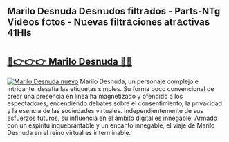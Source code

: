## Marilo Desnuda D𝚎sn𝚞dos filtr𝚊dos - Parts-NTg Vid𝚎os f𝚘tos - N𝚞evas filtr𝚊ciones atr𝚊ctivas 41HIs

# <h2><a href="http://mb9plf.tromn.icu/?c=Marilo+Desnuda">🔗👉👉👉 Marilo Desnuda 🔗🔗</a></h2>

[![Marilo Desnuda nuevo](https://i.imgur.com/pEAQMta.gif)](http://mb9plf.tromn.icu/?c=Marilo+Desnuda)
Marilo Desnuda, un personaje complejo e intrigante, desafía las etiquetas simples. Su forma poco convencional de crear una presencia en línea ha magnetizado y ofendido a los espectadores, encendiendo debates sobre el consentimiento, la privacidad y la esencia de las sociedades virtuales. Independientemente de sus esfuerzos futuros, su influencia en el ámbito digital es innegable. Armado con un espíritu inquebrantable y un encanto innegable, el viaje de Marilo Desnuda en el reino virtual es interminable.
